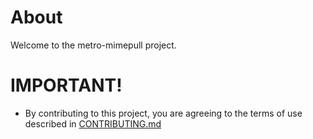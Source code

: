 # About

Welcome to the metro-mimepull project.



# IMPORTANT!

* By contributing to this project, you are agreeing to the terms of use described in [CONTRIBUTING.md](./CONTRIBUTING.md)

